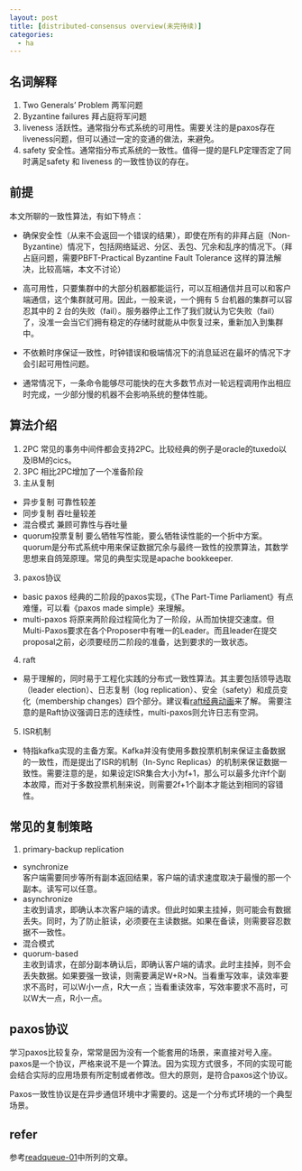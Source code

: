 ```yaml
---
layout: post
title: [distributed-consensus overview(未完待续)]
categories:
  - ha
---
```


## 名词解释
1. Two Generals’ Problem
  两军问题
2. Byzantine failures
  拜占庭将军问题
3. liveness
  活跃性。通常指分布式系统的可用性。需要关注的是paxos存在liveness问题，但可以通过一定的变通的做法，来避免。
4. safety
  安全性。通常指分布式系统的一致性。值得一提的是FLP定理否定了同时满足safety 和 liveness 的一致性协议的存在。

## 前提
本文所聊的一致性算法，有如下特点：
* 确保安全性（从来不会返回一个错误的结果），即使在所有的非拜占庭（Non-Byzantine）情况下，包括网络延迟、分区、丢包、冗余和乱序的情况下。（拜占庭问题，需要PBFT-Practical Byzantine Fault Tolerance 这样的算法解决，比较高端，本文不讨论）

* 高可用性，只要集群中的大部分机器都能运行，可以互相通信并且可以和客户端通信，这个集群就可用。因此，一般来说，一个拥有 5 台机器的集群可以容忍其中的 2 台的失败（fail）。服务器停止工作了我们就认为它失败（fail）了，没准一会当它们拥有稳定的存储时就能从中恢复过来，重新加入到集群中。

* 不依赖时序保证一致性，时钟错误和极端情况下的消息延迟在最坏的情况下才会引起可用性问题。

* 通常情况下，一条命令能够尽可能快的在大多数节点对一轮远程调用作出相应时完成，一少部分慢的机器不会影响系统的整体性能。

## 算法介绍
1. 2PC
  常见的事务中间件都会支持2PC。比较经典的例子是oracle的tuxedo以及IBM的cics。
2. 3PC
  相比2PC增加了一个准备阶段
3. 主从复制
  * 异步复制
    可靠性较差
  * 同步复制
    吞吐量较差
  * 混合模式
    兼顾可靠性与吞吐量
  * quorum投票复制
    要么牺牲写性能，要么牺牲读性能的一个折中方案。
    quorum是分布式系统中用来保证数据冗余与最终一致性的投票算法，其数学思想来自鸽笼原理。常见的典型实现是apache bookkeeper.
3. paxos协议
  * basic paxos
    经典的二阶段的paxos实现，《The Part-Time Parliament》有点难懂，可以看《paxos made simple》来理解。
  * multi-paxos
    将原来两阶段过程简化为了一阶段，从而加快提交速度。但Multi-Paxos要求在各个Proposer中有唯一的Leader。而且leader在提交proposal之前，必须要经历二阶段的准备，达到要求的一致状态。
4. raft
  * 易于理解的，同时易于工程化实践的分布式一致性算法。其主要包括领导选取（leader election）、日志复制（log replication）、安全（safety）和成员变化（membership changes）四个部分。建议看[raft经典动画](http://thesecretlivesofdata.com/raft/)来了解。 需要注意的是Raft协议强调日志的连续性，multi-paxos则允许日志有空洞。
5. ISR机制
  * 特指kafka实现的主备方案。Kafka并没有使用多数投票机制来保证主备数据的一致性，而是提出了ISR的机制（In-Sync Replicas）的机制来保证数据一致性。需要注意的是，如果设定ISR集合大小为f+1，那么可以最多允许f个副本故障，而对于多数投票机制来说，则需要2f+1个副本才能达到相同的容错性。

## 常见的复制策略
1. primary-backup replication  
  * synchronize  
    客户端需要同步等所有副本返回结果，客户端的请求速度取决于最慢的那一个副本。读写可以任意。
  * asynchronize  
    主收到请求，即确认本次客户端的请求。但此时如果主挂掉，则可能会有数据丢失。同时，为了防止脏读，必须要在主读数据。如果在备读，则需要容忍数据不一致性。
  * 混合模式
  * quorum-based   
    主收到请求，在部分副本确认后，即确认客户端的请求。此时主挂掉，则不会丢失数据。如果要强一致读，则需要满足W+R>N。当看重写效率，读效率要求不高时，可以W小一点，R大一点；当看重读效率，写效率要求不高时，可以W大一点，R小一点。

## paxos协议
学习paxos比较复杂，常常是因为没有一个能套用的场景，来直接对号入座。
paxos是一个协议，严格来说不是一个算法。因为实现方式很多，不同的实现可能会结合实际的应用场景有所定制或者修改。但大的原则，是符合paxos这个协议。

Paxos一致性协议是在异步通信环境中才需要的。这是一个分布式环境的一个典型场景。

## refer
参考[readqueue-01](http://xmtsui.github.io/blog/readqueue/2017/03/14/readqueue-01.html)中所列的文章。
